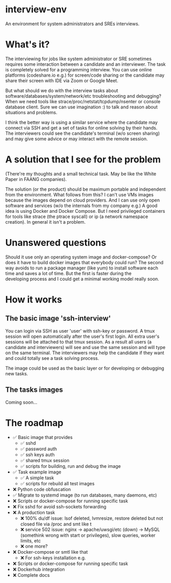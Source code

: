 # interview-env

An environment for system administrators and SREs interviews.

# What's it?

The interviewing for jobs like system administrator or SRE sometimes requires some interaction between a candidate and an interviewer. The task is completely solved for a programming interview. You can use online platforms (codeshare.io e.g.) for screen/code sharing or the candidate may share their screen with IDE via Zoom or Google Meet.

But what should we do with the interview tasks about software/databases/system/network/etc troubleshooting and debugging? When we need tools like strace/proc/netstat/tcpdump/nsenter or console database client. Sure we can use imagination :) to talk and reason about situations and problems. 

I think the better way is using a similar service where the candidate may connect via SSH and get a set of tasks for online solving by their hands. The interviewers could see the candidate's terminal (w/o screen sharing) and may give some advice or may interact with the remote session.

# A solution that I see for the problem

(There're my thoughts and a small technical task. May be like the White Paper in FAANG companies).

The solution (or the product) should be maximum portable and independent from the environment. What follows from this? I can't use VMs images because the images depend on cloud providers. And I can use only open software and services (w/o the internals from my company e.g.)
A good idea is using Docker and Docker Compose. But I need privileged containers for tools like strace (the ptrace syscall) or ip (a network namespace creation). In general it isn't a problem.

# Unanswered questions

Should it use only an operating system image and docker-compose? Or does it have to build docker images that everybody could run? The second way avoids to run a package manager (like yum) to install software each time and saves a lot of time. But the first is faster during the developing process and I could get a minimal working model really soon.

# How it works
## The basic image 'ssh-interview'

You can login via SSH as user 'user' with ssh-key or password. A tmux session will open automatically after the user's first login. All extra user's sessions will be attached to that tmux session. As a result all users (a candidate and interviewers) will see and use the same session and will type on the same terminal. The interviewers may help the candidate if they want and could totally see a task solving process.

The image could be used as the basic layer or for developing or debugging new tasks.

## The tasks images

Coming soon...

# The roadmap
- ✅ Basic image that provides
    - ✅ sshd
    - ✅ password auth
    - ✅ ssh keys auth
    - ✅ shared tmux session
    - ✅ scripts for building, run and debug the image
- ✅ Task example image
    - ✅ A simple task
    - ✅ scripts for rebuild all test images
- ❌ Python code obfuscation
- ✅ Migrate to systemd image (to run databases, many daemons, etc)
- ❌ Scripts or docker-compose for running specific task
- ❌ Fix sshd for avoid ssh-sockets forwarding
- ❌ A production task
    - ❌ 100% du/df issue: lsof deleted, lvmresize, restore deleted but not closed file via /proc and smt like t
    - ❌ service 502 issue: nginx -> apache/uwsgi/etc (down) -> MySQL (somethink wrong with start or privileges), slow queries, worker limits, etc 
    - ❌ one more?
- ❌ Docker-compose or smtl like that
    - ❌ For ssh-keys installation e.g.
- ❌ Scripts or docker-compose for running specific task
- ❌ Dockerhub integration
- ❌ Complete docs
